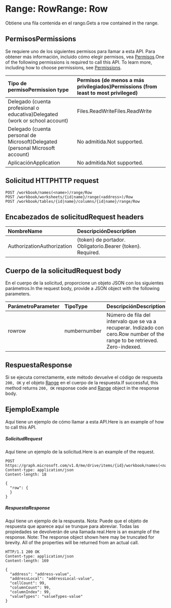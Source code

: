# <a name="range-row"></a><span data-ttu-id="f859d-101">Range: Row</span><span class="sxs-lookup"><span data-stu-id="f859d-101">Range: Row</span></span>

<span data-ttu-id="f859d-102">Obtiene una fila contenida en el rango.</span><span class="sxs-lookup"><span data-stu-id="f859d-102">Gets a row contained in the range.</span></span>
## <a name="permissions"></a><span data-ttu-id="f859d-103">Permisos</span><span class="sxs-lookup"><span data-stu-id="f859d-103">Permissions</span></span>
<span data-ttu-id="f859d-p101">Se requiere uno de los siguientes permisos para llamar a esta API. Para obtener más información, incluido cómo elegir permisos, vea [Permisos](../../../concepts/permissions_reference.md).</span><span class="sxs-lookup"><span data-stu-id="f859d-p101">One of the following permissions is required to call this API. To learn more, including how to choose permissions, see [Permissions](../../../concepts/permissions_reference.md).</span></span>

|<span data-ttu-id="f859d-106">Tipo de permiso</span><span class="sxs-lookup"><span data-stu-id="f859d-106">Permission type</span></span>      | <span data-ttu-id="f859d-107">Permisos (de menos a más privilegiados)</span><span class="sxs-lookup"><span data-stu-id="f859d-107">Permissions (from least to most privileged)</span></span>              |
|:--------------------|:---------------------------------------------------------|
|<span data-ttu-id="f859d-108">Delegado (cuenta profesional o educativa)</span><span class="sxs-lookup"><span data-stu-id="f859d-108">Delegated (work or school account)</span></span> | <span data-ttu-id="f859d-109">Files.ReadWrite</span><span class="sxs-lookup"><span data-stu-id="f859d-109">Files.ReadWrite</span></span>    |
|<span data-ttu-id="f859d-110">Delegado (cuenta personal de Microsoft)</span><span class="sxs-lookup"><span data-stu-id="f859d-110">Delegated (personal Microsoft account)</span></span> | <span data-ttu-id="f859d-111">No admitida.</span><span class="sxs-lookup"><span data-stu-id="f859d-111">Not supported.</span></span>    |
|<span data-ttu-id="f859d-112">Aplicación</span><span class="sxs-lookup"><span data-stu-id="f859d-112">Application</span></span> | <span data-ttu-id="f859d-113">No admitida.</span><span class="sxs-lookup"><span data-stu-id="f859d-113">Not supported.</span></span> |

## <a name="http-request"></a><span data-ttu-id="f859d-114">Solicitud HTTP</span><span class="sxs-lookup"><span data-stu-id="f859d-114">HTTP request</span></span>
<!-- { "blockType": "ignored" } -->
```http
POST /workbook/names(<name>)/range/Row
POST /workbook/worksheets/{id|name}/range(<address>)/Row
POST /workbook/tables/{id|name}/columns/{id|name}/range/Row

```
## <a name="request-headers"></a><span data-ttu-id="f859d-115">Encabezados de solicitud</span><span class="sxs-lookup"><span data-stu-id="f859d-115">Request headers</span></span>
| <span data-ttu-id="f859d-116">Nombre</span><span class="sxs-lookup"><span data-stu-id="f859d-116">Name</span></span>       | <span data-ttu-id="f859d-117">Descripción</span><span class="sxs-lookup"><span data-stu-id="f859d-117">Description</span></span>|
|:---------------|:----------|
| <span data-ttu-id="f859d-118">Authorization</span><span class="sxs-lookup"><span data-stu-id="f859d-118">Authorization</span></span>  | <span data-ttu-id="f859d-p102">{token} de portador. Obligatorio.</span><span class="sxs-lookup"><span data-stu-id="f859d-p102">Bearer {token}. Required.</span></span> |

## <a name="request-body"></a><span data-ttu-id="f859d-121">Cuerpo de la solicitud</span><span class="sxs-lookup"><span data-stu-id="f859d-121">Request body</span></span>
<span data-ttu-id="f859d-122">En el cuerpo de la solicitud, proporcione un objeto JSON con los siguientes parámetros.</span><span class="sxs-lookup"><span data-stu-id="f859d-122">In the request body, provide a JSON object with the following parameters.</span></span>

| <span data-ttu-id="f859d-123">Parámetro</span><span class="sxs-lookup"><span data-stu-id="f859d-123">Parameter</span></span>    | <span data-ttu-id="f859d-124">Tipo</span><span class="sxs-lookup"><span data-stu-id="f859d-124">Type</span></span>   |<span data-ttu-id="f859d-125">Descripción</span><span class="sxs-lookup"><span data-stu-id="f859d-125">Description</span></span>|
|:---------------|:--------|:----------|
|<span data-ttu-id="f859d-126">row</span><span class="sxs-lookup"><span data-stu-id="f859d-126">row</span></span>|<span data-ttu-id="f859d-127">number</span><span class="sxs-lookup"><span data-stu-id="f859d-127">number</span></span>|<span data-ttu-id="f859d-p103">Número de fila del intervalo que se va a recuperar. Indizado con cero.</span><span class="sxs-lookup"><span data-stu-id="f859d-p103">Row number of the range to be retrieved. Zero-indexed.</span></span>|

## <a name="response"></a><span data-ttu-id="f859d-130">Respuesta</span><span class="sxs-lookup"><span data-stu-id="f859d-130">Response</span></span>

<span data-ttu-id="f859d-131">Si se ejecuta correctamente, este método devuelve el código de respuesta `200, OK` y el objeto [Range](../resources/range.md) en el cuerpo de la respuesta.</span><span class="sxs-lookup"><span data-stu-id="f859d-131">If successful, this method returns `200, OK` response code and [Range](../resources/range.md) object in the response body.</span></span>

## <a name="example"></a><span data-ttu-id="f859d-132">Ejemplo</span><span class="sxs-lookup"><span data-stu-id="f859d-132">Example</span></span>
<span data-ttu-id="f859d-133">Aquí tiene un ejemplo de cómo llamar a esta API.</span><span class="sxs-lookup"><span data-stu-id="f859d-133">Here is an example of how to call this API.</span></span>
##### <a name="request"></a><span data-ttu-id="f859d-134">Solicitud</span><span class="sxs-lookup"><span data-stu-id="f859d-134">Request</span></span>
<span data-ttu-id="f859d-135">Aquí tiene un ejemplo de la solicitud.</span><span class="sxs-lookup"><span data-stu-id="f859d-135">Here is an example of the request.</span></span>
<!-- {
  "blockType": "request",
  "name": "range_row"
}-->
```http
POST https://graph.microsoft.com/v1.0/me/drive/items/{id}/workbook/names(<name>)/range/Row
Content-type: application/json
Content-length: 18

{
  "row": {
  }
}
```

##### <a name="response"></a><span data-ttu-id="f859d-136">Respuesta</span><span class="sxs-lookup"><span data-stu-id="f859d-136">Response</span></span>
<span data-ttu-id="f859d-p104">Aquí tiene un ejemplo de la respuesta. Nota: Puede que el objeto de respuesta que aparece aquí se trunque para abreviar. Todas las propiedades se devolverán de una llamada real.</span><span class="sxs-lookup"><span data-stu-id="f859d-p104">Here is an example of the response. Note: The response object shown here may be truncated for brevity. All of the properties will be returned from an actual call.</span></span>
<!-- {
  "blockType": "response",
  "truncated": true,
  "@odata.type": "microsoft.graph.range"
} -->
```http
HTTP/1.1 200 OK
Content-type: application/json
Content-length: 169

{
  "address": "address-value",
  "addressLocal": "addressLocal-value",
  "cellCount": 99,
  "columnCount": 99,
  "columnIndex": 99,
  "valueTypes": "valueTypes-value"
}
```

<!-- uuid: 8fcb5dbc-d5aa-4681-8e31-b001d5168d79
2015-10-25 14:57:30 UTC -->
<!-- {
  "type": "#page.annotation",
  "description": "Range: Row",
  "keywords": "",
  "section": "documentation",
  "tocPath": ""
}-->